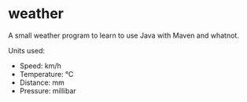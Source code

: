 # weather

A small weather program to learn to use Java with Maven and whatnot.

Units used:
- Speed: km/h
- Temperature: °C
- Distance: mm
- Pressure: millibar